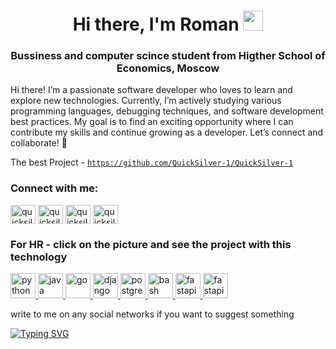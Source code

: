 <h1 align="center">Hi there, I'm Roman
<img src="https://github.com/blackcater/blackcater/raw/main/images/Hi.gif" height="32"/></h1>
<h3 align="center">Bussiness and computer scince student from Higther School of Economics, Moscow</h3>

Hi there! I’m a passionate software developer who loves to learn and explore new technologies. Currently, I’m actively studying various programming languages, debugging techniques, and software development best practices. My goal is to find an exciting opportunity where I can contribute my skills and continue growing as a developer. Let’s connect and collaborate! 🚀

The best Project - <code>https://github.com/QuickSilver-1/QuickSilver-1</code>

<h3 align="left">Connect with me:</h3>
<p align="left">
<a href="https://discordapp.com/users/697279657820684388" target="blank"><img align="center" src="https://github.com/QuickSilver-1/logo/blob/main/discord-icon-svgrepo-com.svg" alt="quicksilver11111" height="30" width="40" /></a>
<a href="https://t.me/Quicksilver11111" target="blank"><img align="center" src="https://upload.wikimedia.org/wikipedia/commons/8/83/Telegram_2019_Logo.svg" alt="quicksilver11111" height="30" width="40" /></a>
<a href="https://vk.com/id221914113" target="blank"><img align="center" src="https://upload.wikimedia.org/wikipedia/commons/2/21/VK.com-logo.svg" alt="quicksilver11111" height="30" width="40" /></a>
<a href="https://www.instagram.com/_roman_prusakov_/" target="blank"><img align="center" src="https://upload.wikimedia.org/wikipedia/commons/9/95/Instagram_logo_2022.svg" alt="quicksilver11111" height="30" width="40" /></a>
</p>


<h3 align="left">For HR - click on the picture and see the project with this technology</h3>
<p align="left">
<a href="https://github.com/QuickSilver-1/BOT" target="_blank" rel="noreferrer"> <img src="https://upload.wikimedia.org/wikipedia/commons/c/c3/Python-logo-notext.svg" alt="python" width="40" height="40"/> </a> 
<a href="https://github.com/QuickSilver-1/BigInt" target="_blank" rel="noreferrer"> <img src="https://upload.wikimedia.org/wikipedia/ru/3/39/Java_logo.svg" alt="java" width="40" height="40"/> </a>
<a href="https://github.com/QuickSilver-1/StakeWolle" target="_blank" rel="noreferrer"> <img src="https://upload.wikimedia.org/wikipedia/commons/0/05/Go_Logo_Blue.svg" alt="go" width="40" height="40"/> </a>
<a href="https://github.com/QuickSilver-1/Django-fridge" target="_blank" rel="noreferrer"> <img src="https://github.com/QuickSilver-1/logo/blob/main/django-icon-svgrepo-com.svg" alt="django" width="40" height="40"/> </a>
<a href="https://github.com/QuickSilver-1/Hacaton/bot.py" target="_blank" rel="noreferrer"> <img src="https://upload.wikimedia.org/wikipedia/commons/2/29/Postgresql_elephant.svg" alt="postgresql" width="40" height="40"/> </a>
<a href="https://github.com/QuickSilver-1/tp_prusakov234" target="_blank" rel="noreferrer"> <img src="https://upload.wikimedia.org/wikipedia/commons/4/4b/Bash_Logo_Colored.svg" alt="bash" width="40" height="40"/> </a>
<a href="https://github.com/QuickSilver-1/BOT/blob/main/server.py" target="_blank" rel="noreferrer"> <img src="https://github.com/QuickSilver-1/logo/blob/main/fastapi-1.svg" alt="fastapi" width="40" height="40"/> </a>
<a href="https://github.com/QuickSilver-1/StakeWolle" target="_blank" rel="noreferrer"> <img src="https://github.com/QuickSilver-1/logo/blob/main/redis.svg" alt="fastapi" width="40" height="40"/> </a>
</p>

write to me on any social networks if you want to suggest something

[![Typing SVG](https://readme-typing-svg.herokuapp.com?color=%2336BCF7&lines=Don't+worry+be+happy)](https://git.io/typing-svg)
